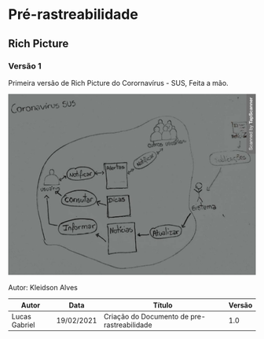 # Pré-rastreabilidade

## Rich Picture

### Versão 1

Primeira versão de Rich Picture do Corornavírus - SUS, Feita a mão.

<div align="center">
  <img src="../assets/richPicture/richPictureDigitalizado1.0.jpg">
</div>

Autor: Kleidson Alves

| Autor | Data | Título | Versão |
|--|--|--|--|
| Lucas Gabriel | 19/02/2021 | Criação do Documento de pre-rastreabilidade | 1.0 |
